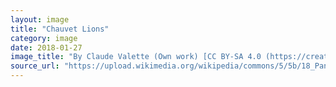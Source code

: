 ```yaml
---
layout: image
title: "Chauvet Lions"
category: image
date: 2018-01-27
image_title: "By Claude Valette (Own work) [CC BY-SA 4.0 (https://creativecommons.org/licenses/by-sa/4.0)], via Wikimedia Commons" 
source_url: "https://upload.wikimedia.org/wikipedia/commons/5/5b/18_PanneauDesLions%28PartieDroite%29BisonsPoursuivisParDesLions.jpg"
---
```

